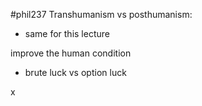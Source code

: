 #phil237 
Transhumanism vs posthumanism:
- same for this lecture

improve the human condition

- brute luck vs option luck


x
